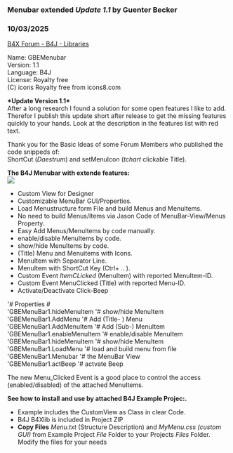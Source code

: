 ### Menubar extended *Update 1.1* by Guenter Becker
### 10/03/2025
[B4X Forum - B4J - Libraries](https://www.b4x.com/android/forum/threads/168888/)

Name: GBEMenubar  
Version: 1.1  
Language: B4J  
License: Royalty free  
(C) icons Royalty free from icons8.com  
  
**\*Update Version 1.1\***  
After a long research I found a solution for some open features I like to add. Therefor I publish this update short after release to get the missing features quickly to your hands. Look at the description in the features list with red text.  
  
Thank you for the Basic Ideas of some Forum Members who published the code snippeds of:  
ShortCut (*Daestrum*) and setMenuIcon (*tchart* clickable Title).  
  
**The B4J Menubar with extende features:**  
![](https://www.b4x.com/android/forum/attachments/167502)  
  

- Custom View for Designer
- Customizable MenuBar GUI/Properties.
- Load Menustructure form File and build Menus and MenuItems.
- No need to build Menus/Items via Jason Code of MenuBar-View/Menus Property.
- Easy Add Menus/MenuItems by code manually.
- enable/disable MenuItems by code.
- show/hide MenuItems by code.
- (Title) Menu and Menuitems with Icons.
- MenuItem with Separator Line.
- MenuItem with ShortCut Key (Ctrl+ .. ).
- Custom Event *ItemCLicked* (MenuItem) with reported MenuItem-ID.
- Custom Event MenuClicked (Title) with reported Menu-ID.
- Activate/Deactivate Click-Beep

  
'# Properties #  
 'GBEMenuBar1.hideMenuItem '# show/hide MenuItem  
 'GBEMenuBar1.AddMenu '# Add (Title- ) Menu  
 'GBEMenuBar1.AddMenuItem '# Add (Sub-) MenuItem  
 'GBEMenuBar1.enableMenuItem '# enable/disable MenuItem  
 'GBEMenuBar1.hideMenuItem '# show/hide MenuItem  
 'GBEMenuBar1.LoadMenu '# load and build menu from file  
 'GBEMenuBar1.Menubar '# the MenuBar View  
 'GBEMenuBar1.actBeep '# actvate Beep  
  
The new Menu\_Clicked Event is a good place to control the access (enabled/disabled) of the attached MenuItems.  
  
**See how to install and use by attached B4J Example Projec:.**  

- Example includes the CustomView as Class in clear Code.
- B4J B4Xlib is included in Project ZIP
- **Copy Files** *Menu.txt* (Structure Description) and *MyMenu.css (custom GUI)* from Example Project *File* Folder to your Projects *Files* Folder.
Modify the files for your needs